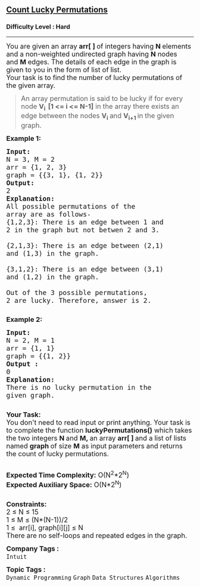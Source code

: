 <h2><a href="https://www.geeksforgeeks.org/problems/count-lucky-permutations--170645/1?page=1&difficulty=Hard&status=unsolved&sortBy=submissions">Count Lucky Permutations</a></h2><h3>Difficulty Level : Hard</h3><hr><div class="problems_problem_content__Xm_eO"><p><span style="font-size:18px">You are given an array <strong>arr[ ]&nbsp;</strong>of integers having <strong>N&nbsp;</strong>elements and a non-weighted&nbsp;undirected graph having <strong>N</strong> nodes and&nbsp;<strong>M&nbsp;</strong>edges. The details of each edge in the graph is given to you in the form of list of list.&nbsp;<br>
Your task is to find the number of lucky permutations of the&nbsp;given array.<strong>&nbsp;</strong></span></p>

<blockquote>
<p><span style="font-size:18px">An array permutation is said to be lucky if for every node <strong>V<sub>i&nbsp; </sub>[1 &lt;= i &lt;= N-1]</strong> in the array there exists an edge between the nodes&nbsp;<strong>V</strong><sub><strong>i</strong>&nbsp;</sub>and <strong>V<sub>i+1&nbsp;</sub></strong>in the given graph.</span></p>
</blockquote>

<p><span style="font-size:18px"><strong>Example 1:</strong></span></p>

<pre><span style="font-size:18px"><strong>Input:
</strong>N = 3, M = 2
arr = {1, 2, 3}
graph = {{3, 1}, {1, 2}}
<strong>Output:
</strong>2
<strong>Explanation:
</strong>All possible permutations of the 
array are as follows-
{1,2,3}: There is an edge between 1 and 
2 in the graph but not betwen 2 and 3.

{2,1,3}: There is an edge between (2,1)
and (1,3) in the graph.

{3,1,2}: There is an edge between (3,1)
and (1,2) in the graph.

Out of the 3 possible permutations, 
2 are lucky. Therefore, answer is 2.</span>

</pre>

<p><span style="font-size:18px"><strong>Example 2:</strong></span></p>

<pre><span style="font-size:18px"><strong>Input:
</strong>N = 2, M = 1
arr = {1, 1}
graph = {{1, 2}}
<strong>Output :</strong>
0
<strong>Explanation:</strong>
There is no lucky permutation in the 
given graph. 
</span></pre>

<p><br>
<span style="font-size:18px"><strong>Your Task:&nbsp;&nbsp;</strong><br>
You don't need to read input or print anything. Your task is to complete the function <strong>luckyPermutations()</strong>&nbsp;which takes the two integers <strong>N </strong>and <strong>M,&nbsp;</strong>an array <strong>arr[ ]&nbsp;</strong>and a list of lists named <strong>graph&nbsp;</strong>of size <strong>M</strong>&nbsp;as input parameters and returns the count of lucky permutations.</span></p>

<p><br>
<span style="font-size:18px"><strong>Expected Time Complexity:</strong> O(N<sup>2</sup>*2<sup>N</sup>)<br>
<strong>Expected Auxiliary Space:</strong> O(N*2<sup>N</sup>)</span></p>

<p><br>
<span style="font-size:18px"><strong>Constraints:</strong><br>
2 ≤ N ≤ 15<br>
1 ≤ M&nbsp;≤ (N*(N-1))/2<br>
1&nbsp;≤&nbsp; arr[i], graph[i][j] ≤ N&nbsp;<br>
There are no self-loops and repeated edges in the graph.</span></p>
</div><p><span style=font-size:18px><strong>Company Tags : </strong><br><code>Intuit</code>&nbsp;<br><p><span style=font-size:18px><strong>Topic Tags : </strong><br><code>Dynamic Programming</code>&nbsp;<code>Graph</code>&nbsp;<code>Data Structures</code>&nbsp;<code>Algorithms</code>&nbsp;